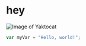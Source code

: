 # hey
![Image of Yaktocat](https://octodex.github.com/images/yaktocat.png)
``` javascript
var myVar = "Hello, world!";
```
